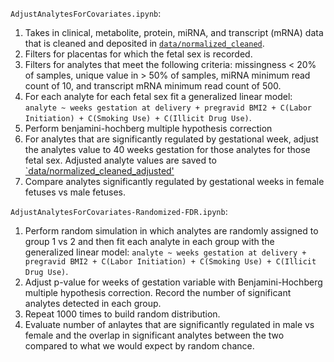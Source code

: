 `AdjustAnalytesForCovariates.ipynb`:
1. Takes in clinical, metabolite, protein, miRNA, and transcript (mRNA) data that is cleaned and deposited in [`data/normalized_cleaned`](../../data/normalized_cleaned).
2. Filters for placentas for which the fetal sex is recorded.
3. Filters for analytes that meet the following criteria: missingness < 20% of samples, unique value in > 50% of samples, miRNA minimum read count of 10, and transcript mRNA minimum read count of 500.
4. For each analyte for each fetal sex fit a generalized linear model: `analyte ~ weeks gestation at delivery + pregravid BMI2 + C(Labor Initiation) + C(Smoking Use) + C(Illicit Drug Use)`.
5. Perform benjamini-hochberg multiple hypothesis correction
6. For analytes that are significantly regulated by gestational week, adjust the analytes value to 40 weeks gestation for those analytes for those fetal sex. Adjusted analyte values are saved to [`data/normalized_cleaned_adjusted'](../../data/normalized_cleaned_adjusted)
7. Compare analytes significantly regulated by gestational weeks in female fetuses vs male fetuses.

`AdjustAnalytesForCovariates-Randomized-FDR.ipynb`:
1. Perform random simulation in which analytes are randomly assigned to group 1 vs 2 and then fit each analyte in each group with the generalized linear model: `analyte ~ weeks gestation at delivery + pregravid BMI2 + C(Labor Initiation) + C(Smoking Use) + C(Illicit Drug Use)`.
2. Adjust p-value for weeks of gestation variable with Benjamini-Hochberg multiple hypothesis correction. Record the number of significant analytes detected in each group.
3. Repeat 1000 times to build random distribution.
4. Evaluate number of anlaytes that are significantly regulated in male vs female and the overlap in significant analytes between the two compared to what we would expect by random chance.
